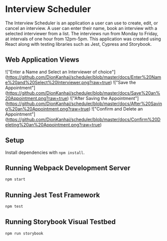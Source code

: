 # Interview Scheduler
The Interview Scheduler is an application a user can use to create, edit, or cancel an interview. A user can enter their name, book an interview with a selected interviewer from a list. The interviews run from Monday to Friday, at intervals of one hour from 12pm-5pm.
This application was created using React along with testing libraries such as Jest, Cypress and Storybook.

## Web Application Views

!["Enter a Name and Select an Interviewer of choice"]
(https://github.com/DionKanhai/scheduler/blob/master/docs/Enter%20Name%20and%20Select%20Interviewer.png?raw=true)
!["Save the Appointment"]
(https://github.com/DionKanhai/scheduler/blob/master/docs/Save%20an%20Appointment.png?raw=true)
!["After Saving the Appointment"]
(https://github.com/DionKanhai/scheduler/blob/master/docs/After%20Saving%20an%20Appointment.png?raw=true)
!["Confirm and Delete an Appointment"]
(https://github.com/DionKanhai/scheduler/blob/master/docs/Confirm%20Deleting%20an%20Appointment.png?raw=true)


## Setup

Install dependencies with `npm install`.

## Running Webpack Development Server

```sh
npm start
```

## Running Jest Test Framework

```sh
npm test
```

## Running Storybook Visual Testbed

```sh
npm run storybook
```
